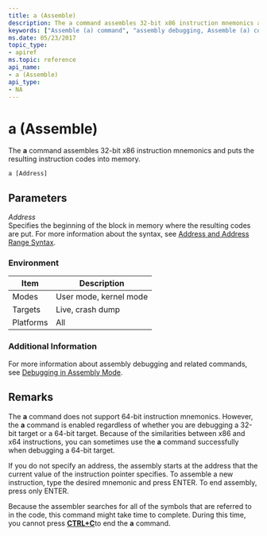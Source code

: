 ```yaml
---
title: a (Assemble)
description: The a command assembles 32-bit x86 instruction mnemonics and puts the resulting instruction codes into memory.
keywords: ["Assemble (a) command", "assembly debugging, Assemble (a) command", "a (Assemble) Windows Debugging"]
ms.date: 05/23/2017
topic_type:
- apiref
ms.topic: reference
api_name:
- a (Assemble)
api_type:
- NA
---
```


# a (Assemble)


The **a** command assembles 32-bit x86 instruction mnemonics and puts the resulting instruction codes into memory.

```dbgcmd
a [Address]
```

## <span id="DDK_CMD_ASSEMBLE_DBG"></span>Parameters


<span id="_______Address______"></span><span id="_______address______"></span><span id="_______ADDRESS______"></span> *Address*   
Specifies the beginning of the block in memory where the resulting codes are put. For more information about the syntax, see [Address and Address Range Syntax](address-and-address-range-syntax.md).

### Environment

|  Item  | Description          |
|--------|----------------------|
|Modes   |User mode, kernel mode|
|Targets |Live, crash dump      |
|Platforms|All                  |

 

### Additional Information

For more information about assembly debugging and related commands, see [Debugging in Assembly Mode](../debugger/debugging-in-assembly-mode.md).

## Remarks

The **a** command does not support 64-bit instruction mnemonics. However, the **a** command is enabled regardless of whether you are debugging a 32-bit target or a 64-bit target. Because of the similarities between x86 and x64 instructions, you can sometimes use the **a** command successfully when debugging a 64-bit target.

If you do not specify an address, the assembly starts at the address that the current value of the instruction pointer specifies. To assemble a new instruction, type the desired mnemonic and press ENTER. To end assembly, press only ENTER.

Because the assembler searches for all of the symbols that are referred to in the code, this command might take time to complete. During this time, you cannot press [**CTRL+C**](../debugger/ctrl-c--break-.md)to end the **a** command.

 

 





